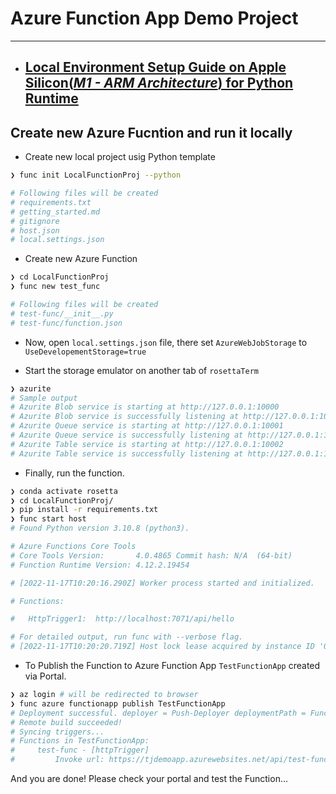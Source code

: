 # Azure Function App Demo Project
---
- ## [Local Environment Setup Guide on Apple Silicon(*M1 - ARM Architecture*) for Python Runtime](./LOCAL_SETUP.md)

## Create new Azure Fucntion and run it locally

- Create new local project usig Python template
```bash
❯ func init LocalFunctionProj --python

# Following files will be created
# requirements.txt
# getting_started.md
# gitignore
# host.json
# local.settings.json
```

- Create new Azure Function
```bash
❯ cd LocalFunctionProj
❯ func new test_func

# Following files will be created
# test-func/__init__.py
# test-func/function.json
```

- Now, open `local.settings.json` file, there set `AzureWebJobStorage` to `UseDevelopementStorage=true`

- Start the storage emulator on another tab of `rosettaTerm`
```bash
❯ azurite
# Sample output
# Azurite Blob service is starting at http://127.0.0.1:10000
# Azurite Blob service is successfully listening at http://127.0.0.1:10000
# Azurite Queue service is starting at http://127.0.0.1:10001
# Azurite Queue service is successfully listening at http://127.0.0.1:10001
# Azurite Table service is starting at http://127.0.0.1:10002
# Azurite Table service is successfully listening at http://127.0.0.1:10002
```

- Finally, run the function.
```bash
❯ conda activate rosetta
❯ cd LocalFunctionProj/
❯ pip install -r requirements.txt
❯ func start host
# Found Python version 3.10.8 (python3).

# Azure Functions Core Tools
# Core Tools Version:       4.0.4865 Commit hash: N/A  (64-bit)
# Function Runtime Version: 4.12.2.19454

# [2022-11-17T10:20:16.290Z] Worker process started and initialized.

# Functions:

# 	HttpTrigger1:  http://localhost:7071/api/hello

# For detailed output, run func with --verbose flag.
# [2022-11-17T10:20:20.719Z] Host lock lease acquired by instance ID '000000000000000000000000914B231E'.
```

- To Publish the Function to Azure Function App `TestFunctionApp` created via Portal. 
```bash
❯ az login # will be redirected to browser
❯ func azure functionapp publish TestFunctionApp
# Deployment successful. deployer = Push-Deployer deploymentPath = Functions App ZipDeploy. Extract zip. Remote build.
# Remote build succeeded!
# Syncing triggers...
# Functions in TestFunctionApp:
#     test-func - [httpTrigger]
#         Invoke url: https://tjdemoapp.azurewebsites.net/api/test-func
```

And you are done! 
Please check your portal and test the Function...
